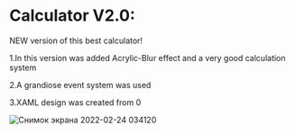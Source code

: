 # Calculator V2.0:
NEW version of this best calculator!

1.In this version was added Acrylic-Blur effect and a very good calculation system 

2.A grandiose event system was used

3.XAML design was created from 0


![Снимок экрана 2022-02-24 034120](https://user-images.githubusercontent.com/96664220/155429935-a161cd77-b2bd-44f0-a4be-a895176b3311.png)
